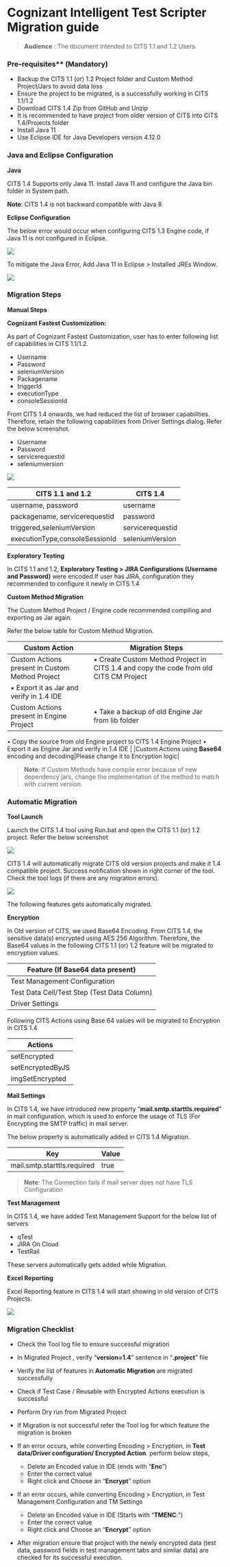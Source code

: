 # Cognizant Intelligent Test Scripter Migration guide


> **Audience** : The document intended to CITS 1.1 and 1.2 Users


### 	Pre-requisites** (Mandatory)


* Backup the CITS 1.1 (or) 1.2 Project folder and Custom Method Project/Jars to avoid data loss
* Ensure the project to be migrated, is a successfully working in CITS 1.1/1.2
* Download CITS 1.4 Zip from GitHub and Unzip
* It is recommended to have project from older version of CITS into CITS 1.4/Projects folder
* Install Java 11 
* Use Eclipse IDE for Java Developers version 4.12.0



### 	Java and Eclipse Configuration

**Java**

CITS 1.4 Supports only Java 11. Install Java 11 and configure the Java bin folder in System path.

**Note**: CITS 1.4 is not backward compatible with Java 8


**Eclipse Configuration**

The below error would occur when configuring CITS 1.3 Engine code, if Java 11 is not configured in Eclipse.

![](faqImage\migrationguide_images\one.jpg)


To mitigate the Java Error, Add Java 11 in Eclipse > Installed JREs Window.

![](faqImage\migrationguide_images\two.jpg)



###	Migration Steps

**Manual Steps**

**Cognizant Fastest Customization:**


As part of Cognizant Fastest Customization, user has to enter following list of capabilities in CITS 1.1/1.2. 


- Username
- Password
- seleniumVersion
- Packagename
- triggerId
- executionType
- consoleSessionId


From CITS 1.4 onwards, we had reduced the list of browser capabilities. Therefore, retain the following capabilities from Driver Settings dialog. Refer the below screenshot.


- Username
- Password
- servicerequestid
- seleniumversion



![](faqImage\migrationguide_images\three.jpg)



| CITS 1.1 and 1.2 | CITS 1.4  |
|------------|--------------|
| username, password  | username  |         
| packagename, servicerequestid   | password |           
| triggered,seleniumVersion     | servicerequestid |   
| executionType,consoleSessionId     | seleniumVersion |           



**Exploratory Testing**

In CITS 1.1 and 1.2, **Exploratory Testing > JIRA Configurations (Username and Password)** were encoded.If user has JIRA, configuration they recommended to configure it newly in CITS 1.4


**Custom Method Migration**

The Custom Method Project / Engine code recommended compiling and exporting as Jar again. 

Refer the below table for Custom Method Migration.

|**Custom Action** |**Migration Steps**|
|-------|-------|
|Custom Actions present in Custom Method Project | •	Create Custom Method Project in CITS 1.4 and copy the code from old CITS CM Project
•	Export it as Jar and verify in 1.4 IDE |
|Custom Actions present in Engine Project|•	Take a backup of old Engine Jar from lib folder
•	Copy the source from old Engine project to CITS 1.4 Engine Project
•	Export it as Engine Jar and verify in 1.4 IDE |
|Custom Actions using **Base64** encoding and decoding|Please change it to Encryption logic|




> **Note**: If Custom Methods have compile error because of new dependency jars, change the implementation of the method to match with current version.



###	Automatic Migration

**Tool Launch**

Launch the CITS 1.4 tool using Run.bat and open the CITS 1.1 (or) 1.2 project. Refer the below screenshot

![](faqImage\migrationguide_images\four.jpg)

CITS 1.4 will automatically migrate CITS old version projects and make it 1.4 compatible project. Success notification shown in right corner of the tool. Check the tool logs (if there are any migration errors).

![](faqImage\migrationguide_images\five.jpg)

The following features gets automatically migrated.


**Encryption**

In Old version of CITS, we used Base64 Encoding. From CITS 1.4, the sensitive data(s) encrypted using AES 256 Algorithm. Therefore, the Base64 values in the following CITS 1.1 (or) 1.2 feature will be migrated to encryption values.

| **Feature (If Base64 data present)** |
|------------|
|Test Management Configuration|
|Test Data Cell/Test Step (Test Data Column)|
|Driver Settings|

Following CITS Actions using Base 64 values will be migrated to Encryption in CITS 1.4

| **Actions** |
|------------|
|setEncrypted|
|setEncryptedByJS|
|imgSetEncrypted|


**Mail Settings**

In CITS 1.4, we have introduced new property “**mail.smtp.starttls.required**” in mail configuration, which is used to enforce the usage of TLS (For Encrypting the SMTP traffic) in mail server. 

The below property is automatically added in CITS 1.4 Migration.


|Key|Value|
|-------|-------|
|mail.smtp.starttls.required|true|


> **Note**: The Connection fails if mail server does not have TLS Configuration


**Test Management**

In CITS 1.4, we have added Test Management Support for the below list of servers

- 	qTest
- 	JIRA On Cloud
- 	TestRail


These servers automatically gets added while Migration.


**Excel Reporting**

Excel Reporting feature in CITS 1.4 will start showing in old version of CITS Projects.

![](faqImage\migrationguide_images\six.jpg)


###	Migration Checklist

* Check the Tool log file to ensure successful migration
* In Migrated Project , verify “**version=1.4**” sentence in “**.project**” file
* Verify the list of features in **Automatic Migration** are migrated successfully
* Check if Test Case / Reusable with Encrypted Actions execution is successful
* Perform Dry run from Migrated Project
* If Migration is not successful refer the Tool log for which feature the migration is broken
* If an error occurs, while converting Encoding > Encryption, in **Test data/Driver configuration/ Encrypted Action**. perform below steps,
 
    * Delete an Encoded value in IDE (ends with “**Enc**”)
    * Enter the correct value
    * Right click and Choose an “**Encrypt**” option

* If an error occurs, while converting Encoding > Encryption, in Test Management Configuration and TM Settings

    * Delete an Encoded value in IDE (Starts with “**TMENC**:”)
    * Enter the correct value
    * Right click and Choose an “**Encrypt**” option


* After migration ensure that project with the newly encrypted data (test data, password fields in test management tabs and similar data) are checked for its successful execution.






